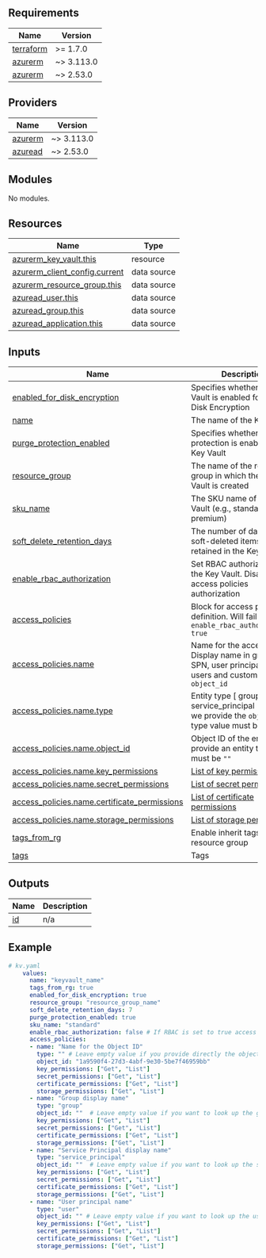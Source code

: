 ## Requirements

| Name | Version |
|------|---------|
| <a name="requirement_terraform"></a> [terraform](#requirement\_terraform) | >= 1.7.0 |
| <a name="requirement_azurerm"></a> [azurerm](#requirement\_azurerm) | ~> 3.113.0 |
| <a name="requirement_azurerm"></a> [azurerm](#requirement\_azurerm) | ~> 2.53.0 |

## Providers

| Name | Version |
|------|---------|
| <a name="provider_azurerm"></a> [azurerm](#provider\_azurerm) | ~> 3.113.0 |
| <a name="provider_azurerm"></a> [azuread](#provider\_azuread) | ~> 2.53.0 |

## Modules

No modules.

## Resources

| Name | Type |
|------|------|
| [azurerm_key_vault.this](https://registry.terraform.io/providers/hashicorp/azurerm/latest/docs/resources/key_vault) | resource |
| [azurerm_client_config.current](https://registry.terraform.io/providers/hashicorp/azurerm/latest/docs/data-sources/client_config) | data source |
| [azurerm_resource_group.this](https://registry.terraform.io/providers/hashicorp/azurerm/latest/docs/data-sources/resource_group) | data source |
| [azuread_user.this](https://registry.terraform.io/providers/hashicorp/azuread/2.53.0/docs/data-sources/user) | data source |
| [azuread_group.this](https://registry.terraform.io/providers/hashicorp/azuread/2.53.0/docs/data-sources/group) | data source |
| [azuread_application.this](https://registry.terraform.io/providers/hashicorp/azuread/2.53.0/docs/data-sources/application) | data source |

## Inputs

| Name | Description | Type | Default | Required |
|------|-------------|------|---------|:--------:|
| <a name="input_enabled_for_disk_encryption"></a> [enabled\_for\_disk\_encryption](#input\_enabled\_for\_disk\_encryption) | Specifies whether the Key Vault is enabled for Azure Disk Encryption | `bool` | n/a | yes |
| <a name="input_name"></a> [name](#input\_name) | The name of the Key Vault | `string` | n/a | yes |
| <a name="input_purge_protection_enabled"></a> [purge\_protection\_enabled](#input\_purge\_protection\_enabled) |  Specifies whether purge protection is enabled for the Key Vault | `bool` | n/a | yes |
| <a name="input_resource_group"></a> [resource\_group](#input\_resource\_group) | The name of the resource group in which the Key Vault is created | `string` | n/a | yes |
| <a name="input_sku_name"></a> [sku\_name](#input\_sku\_name) | The SKU name of the Key Vault (e.g., standard or premium) | `string` | n/a | yes |
| <a name="input_soft_delete_retention_days"></a> [soft\_delete\_retention\_days](#input\_soft\_delete\_retention\_days) | The number of days that soft-deleted items are retained in the Key Vault | `number` | n/a | yes |
| <a name="input_enable_rbac_authorization"></a> [enable_rbac_authorization](#input\_enable\_rbac\_authorization) | Set RBAC authorization for the Key Vault. Disable access policies authorization | `bool` | n/a | yes |
| <a name="input_accesss_policies"></a> [access_policies](#input\_access\_policies) | Block for access policies definition. Will fail if `enable_rbac_authorization: true` | `list(object)` | n/a | optional |
| <a name="input_accesss_policies.name"></a> [access_policies.name](#input\_access\_policies.name) | Name for the access policy. Display name in groups and SPN, user principal name in users and custom for `object_id` | `string` | n/a | optional |
| <a name="input_accesss_policies.name.type"></a> [access_policies.name.type](#input\_access\_policies.name.type) | Entity type \[ group \| service_principal \| user \]. If we provide the `object_id` type value must be `""` | `string` | n/a | optional |
| <a name="input_accesss_policies.name.object_id"></a> [access_policies.name.object_id](#input\_access\_policies.name.object_id) | Object ID of the entity. If we provide an entity type value must be `""` | `string` | n/a | optional |
| <a name="input_accesss_policies.name.key_permissions"></a> [access_policies.name.key_permissions](#input\_access\_policies.name.key_permissions) | [List of key permissions](https://registry.terraform.io/providers/hashicorp/azurerm/latest/docs/resources/key_vault#key_permissions) | `list(string)` | n/a | optional |
| <a name="input_accesss_policies.name.secret_permissions"></a> [access_policies.name.secret_permissions](#input\_access\_policies.name.secret_permissions) | [List of secret permissions](https://registry.terraform.io/providers/hashicorp/azurerm/latest/docs/resources/key_vault#secret_permissions) | `list(string)` | n/a | optional |
| <a name="input_accesss_policies.name.certificate_permissions"></a> [access_policies.name.certificate_permissions](#input\_access\_policies.name.certificate_permissions) | [List of certificate permissions](https://registry.terraform.io/providers/hashicorp/azurerm/latest/docs/resources/key_vault#certificate_permissions) | `list(string)` | n/a | optional |
| <a name="input_accesss_policies.name.storage_permissions"></a> [access_policies.name.storage_permissions](#input\_access\_policies.name.storage_permissions) | [List of storage permissions](https://registry.terraform.io/providers/hashicorp/azurerm/latest/docs/resources/key_vault#storage_permissions) | `list(string)` | n/a | optional |
| <a name="input_tags_from_rg"></a> [tags\_from\_rg](#input\_tags\_from\_rg) | Enable inherit tags from resource group | `bool` | `false` | no |
| <a name="input_tags"></a> [tags](#input\_tags) | Tags | `map(string)` | `{}` | no |


## Outputs

| Name | Description |
|------|-------------|
| <a name="output_id"></a> [id](#output\_id) | n/a |

## Example

```yaml
# kv.yaml
    values:
      name: "keyvault_name"
      tags_from_rg: true
      enabled_for_disk_encryption: true
      resource_group: "resource_group_name"
      soft_delete_retention_days: 7
      purge_protection_enabled: true
      sku_name: "standard"
      enable_rbac_authorization: false # If RBAC is set to true access policies will fail if there are any defined.
      access_policies:
      - name: "Name for the Object ID"
        type: "" # Leave empty value if you provide directly the object ID
        object_id: "1a9590f4-27d3-4abf-9e30-5be7f46959bb"
        key_permissions: ["Get", "List"]
        secret_permissions: ["Get", "List"]
        certificate_permissions: ["Get", "List"]
        storage_permissions: ["Get", "List"]
      - name: "Group display name"
        type: "group"
        object_id: ""  # Leave empty value if you want to look up the group ID
        key_permissions: ["Get", "List"]
        secret_permissions: ["Get", "List"]
        certificate_permissions: ["Get", "List"]
        storage_permissions: ["Get", "List"]
      - name: "Service Principal display name"
        type: "service_principal"
        object_id: ""  # Leave empty value if you want to look up the service principal ID
        key_permissions: ["Get", "List"]
        secret_permissions: ["Get", "List"]
        certificate_permissions: ["Get", "List"]
        storage_permissions: ["Get", "List"]
      - name: "User principal name"
        type: "user"
        object_id: "" # Leave empty value if you want to look up the user ID
        key_permissions: ["Get", "List"]
        secret_permissions: ["Get", "List"]
        certificate_permissions: ["Get", "List"]
        storage_permissions: ["Get", "List"]

```
